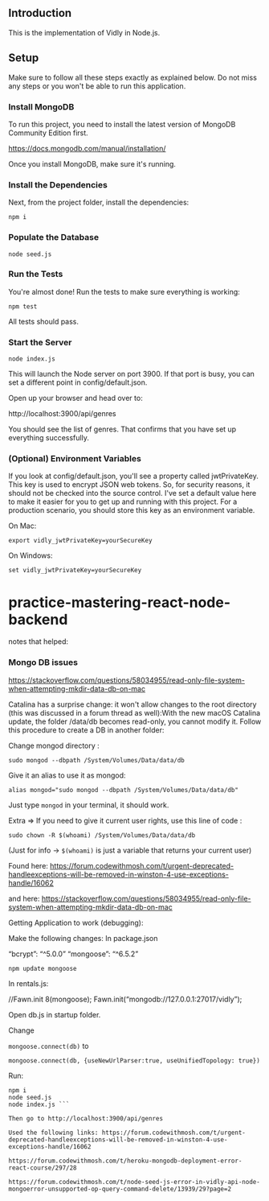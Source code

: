 ## Introduction
This is the implementation of Vidly in Node.js.

## Setup

Make sure to follow all these steps exactly as explained below. Do not miss any steps or you won't be able to run this application.

### Install MongoDB

To run this project, you need to install the latest version of MongoDB Community Edition first.

https://docs.mongodb.com/manual/installation/

Once you install MongoDB, make sure it's running.

### Install the Dependencies

Next, from the project folder, install the dependencies:

    npm i

### Populate the Database

    node seed.js

### Run the Tests

You're almost done! Run the tests to make sure everything is working:

    npm test

All tests should pass.

### Start the Server

    node index.js

This will launch the Node server on port 3900. If that port is busy, you can set a different point in config/default.json.

Open up your browser and head over to:

http://localhost:3900/api/genres

You should see the list of genres. That confirms that you have set up everything successfully.

### (Optional) Environment Variables

If you look at config/default.json, you'll see a property called jwtPrivateKey. This key is used to encrypt JSON web tokens. So, for security reasons, it should not be checked into the source control. I've set a default value here to make it easier for you to get up and running with this project. For a production scenario, you should store this key as an environment variable.

On Mac:

    export vidly_jwtPrivateKey=yourSecureKey

On Windows:

    set vidly_jwtPrivateKey=yourSecureKey
# practice-mastering-react-node-backend

notes that helped:

### Mongo DB issues
https://stackoverflow.com/questions/58034955/read-only-file-system-when-attempting-mkdir-data-db-on-mac


Catalina has a surprise change: it won't allow changes to the root directory (this was discussed in a forum thread as well):With the new macOS Catalina update, the folder /data/db becomes read-only, you cannot modify it. Follow this procedure to create a DB in another folder:

Change mongod directory :

``sudo mongod --dbpath /System/Volumes/Data/data/db``

Give it an alias to use it as mongod:

``alias mongod="sudo mongod --dbpath /System/Volumes/Data/data/db"``

Just type ``mongod`` in your terminal, it should work.

Extra => If you need to give it current user rights, use this line of code :

``sudo chown -R $(whoami) /System/Volumes/Data/data/db``

(Just for info -> ``$(whoami)`` is just a variable that returns your current user)

Found here: https://forum.codewithmosh.com/t/urgent-deprecated-handleexceptions-will-be-removed-in-winston-4-use-exceptions-handle/16062

and here:  https://stackoverflow.com/questions/58034955/read-only-file-system-when-attempting-mkdir-data-db-on-mac




Getting Application to work (debugging):

Make the following changes: In package.json

“bcrypt”: “^5.0.0”
“mongoose”: “^6.5.2”

``npm update mongoose``
 
In rentals.js:

//Fawn.init 8(mongoose);
Fawn.init(“mongodb://127.0.0.1:27017/vidly”);

Open db.js in startup folder.

Change

``mongoose.connect(db)``
to

``mongoose.connect(db, {useNewUrlParser:true, useUnifiedTopology: true})``

Run: 

``` rm -rf node_modules
npm i
node seed.js
node index.js ```

Then go to http://localhost:3900/api/genres

Used the following links: https://forum.codewithmosh.com/t/urgent-deprecated-handleexceptions-will-be-removed-in-winston-4-use-exceptions-handle/16062

https://forum.codewithmosh.com/t/heroku-mongodb-deployment-error-react-course/297/28

https://forum.codewithmosh.com/t/node-seed-js-error-in-vidly-api-node-mongoerror-unsupported-op-query-command-delete/13939/29?page=2
